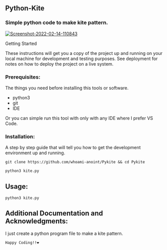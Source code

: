 ## Python-Kite

### Simple python code to make kite pattern.

<a href="https://ibb.co/N3cxrZ8"><img src="https://i.ibb.co/GJz79cK/Screenshot-2022-02-14-110843.jpg" alt="Screenshot-2022-02-14-110843" border="0"></a>

Getting Started

These instructions will get you a copy of the project up and running on your local machine for development and testing purposes. See deployment for notes on how to deploy the project on a live system.

### Prerequisites:

The things you need before installing this tools or software.

* python3
* git
* IDE

Or you can simple run this tool with only with any IDE where I prefer VS Code.


### Installation:

A step by step guide that will tell you how to get the development environment up and running.

```
git clone https://github.com/whoami-anoint/Pykite && cd Pykite
```
```
python3 kite.py
```


## Usage:
```
python3 kite.py
```

## Additional Documentation and Acknowledgments:
I just create a python program file to make a kite pattern.

```Happy Coding!!❤️```
